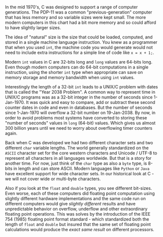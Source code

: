 In the mid 1970's, C was designed to support a range of computer generations.  The PDP-11
was a common "previous-generation" computer that has less memory and so variable sizes were kept small.
The more modern computers in this chart had a bit more memory and so could afford to have slightly larger
sizes.  

The idea of "natural" size is the size that could be loaded, computed, and stored in a single
machine language instruction.  You knew as a programmer that when you used `int`, the machine code you would
generate would not need to include extra instructions for a simple line of code like `x = x + 1;`.

Modern `int` values in C are 32-bits long and `long` values are 64-bits long.  Even though modern computers can
do 64-bit computations in a single instruction, using the shorter `int` type when appropriate
can save on memory storage and memory bandwidth when using `int` values.

Interestingly the length of a 32-bit `int` leads to a UNIX/C problem with dates that is called the
"Year 2038 Problem".  A common way to represent time in UNIX/C programs was as a 32-bit integer
in the number of seconds since 1-Jan-1970.  It was quick and easy to compare, add or subtract these
second counter dates in code and even in databases.   But the number of seconds since 1-Jan-1970
will overflow a 32-bit number on 19-Jan-2038.   By now, in order to avoid problems most systems
have converted to storing these "number of seconds" values in `long` (64-bit) values.   Which gives
us almost 300 billion years until we need to worry about overflowing timer counters again.

Back when C was developed we had two different character sets and two different `char`
variable lengths.  The world generally standardized on the `ASCII` character set for the core western
characters and Unicode / UTF-8 to represent all characters in all languages worldwide.  But that is
a story for another time.  For now, just think of the `char` type as also a `byte` type, is 8-bits in length
and can store ASCII.  Modern languages like `Python` or `Java` have excellent support
for wide character sets.  In our historical look at C - we will not cover wide or multi-byte characters.

Also if you look at the `float` and `double` types, you see different bit-sizes.  Even worse, each of
these computers did floating point computation using slightly different hardware implementations and
the same code run on different computers would give *slightly different* results and have unpredictable behavior
on overflow, underflow and other extraordinary floating point operations.  This was solves by the introduction
of the IEEE 754 (1985) floating point format standard - which standardized both the length of `float` and `double`
but insured that the same set of floating point calculations would produce the *exact same result* on different
processors.

